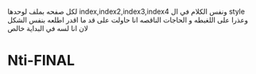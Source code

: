  لكل صفحه بملف لوحدها index,index2,index3,index4 ونفس الكلام في ال style وعذرا على اللغبطه و الحاجات الناقصه انا حاولت على قد ما اقدر اطلعه بنفس الشكل لان انا لسه في البداية خالص
 

# Nti-FINAL
